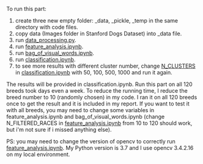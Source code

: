 To run this part:

1. create three new empty folder: _data, _pickle, _temp in the same directory with code files.
2. copy data (Images folder in Stanford Dogs Dataset) into _data file.
3. run [data_processing.py](https://github.com/AllenChenGH/DogRecognition/blob/master/Classical/data_processing.py).
4. run [feature_analysis.ipynb](https://github.com/AllenChenGH/DogRecognition/blob/master/Classical/feature_analysis.ipynb).
5. run [bag_of_visual_words.ipynb](https://github.com/AllenChenGH/DogRecognition/blob/master/Classical/bag_of_visual_words.ipynb).
6. run [classification.ipynb](https://github.com/AllenChenGH/DogRecognition/blob/master/Classical/classification.ipynb).
7. to see more results with different cluster number, change [N_CLUSTERS](https://github.com/AllenChenGH/DogRecognition/blob/master/Classical/classification.ipynb?short_path=9276ddc#L47) in [classification.ipynb](https://github.com/AllenChenGH/DogRecognition/blob/master/Classical/classification.ipynb) with 50, 100, 500, 1000 and run it again.

The results will be provided in classification.ipynb.
Run this part on all 120 breeds took days even a week. To reduce the running time, I reduce the breed number to 10 (randomly chosen) in my code. I ran it on all 120 breeds once to get the result and it is included in my report. If you want to test it with all breeds, you may need to change some variables in feature_analysis.ipynb and bag_of_visual_words.ipynb (change N_FILTERED_RACES in [feature_analysis.ipynb](https://github.com/AllenChenGH/DogRecognition/blob/master/Classical/feature_analysis.ipynb) from 10 to 120 should work, but i'm not sure if i missed anything else).

PS: you may need to change the version of opencv to correctly run [feature_analysis.ipynb](https://github.com/AllenChenGH/DogRecognition/blob/master/Classical/feature_analysis.ipynb). My Python version is 3.7 and I use opencv 3.4.2.16 on my local environment.
